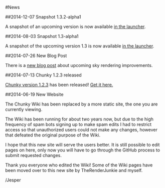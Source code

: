 #News

##2014-12-07 Snapshot 1.3.2-alpha1

A snapshot of an upcoming version is now available [in the launcher][1].

##2014-08-03 Snapshot 1.3-alpha1

A snapshot of the upcoming version 1.3 is now available [in the
launcher][1].

##2014-07-26 New Blog Post

There is a [new blog post](http://llbit.se/?p=2190) about upcoming sky
rendering improvements.

##2014-07-13 Chunky 1.2.3 released

[Chunky version 1.2.3](/release/1.2.3/release_notes.html) has been released!
[Get it here.](/download.html)

##2014-06-19 New Website

The Chunky Wiki has been replaced by a more static site, the one you are
currently viewing.

The Wiki has been running for about two years now, but due to the high
frequency of spam bots signing up to make spam edits I had to restrict access
so that unauthorized users could not make any changes, however that defeated
the original purpose of the Wiki.

I hope that this new site will serve the users better. It is still possible to
edit pages on here, only now you will have to go through the GitHub process to
submit requested changes.

Thank you everyone who edited the Wiki! Some of the Wiki pages have been moved
over to this new site by TheRenderJunkie and myself.

/Jesper

[1]: /snapshot.html
